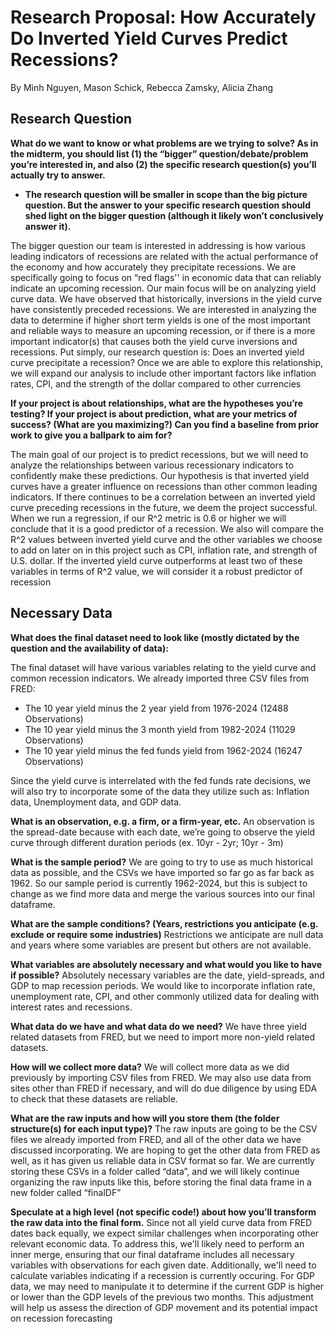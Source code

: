 # Research Proposal: How Accurately Do Inverted Yield Curves Predict Recessions?
By Minh Nguyen, Mason Schick, Rebecca Zamsky, Alicia Zhang

## Research Question

**What do we want to know or what problems are we trying to solve? As in the midterm, you should list (1) the “bigger” question/debate/problem you’re interested in, and also (2) the specific research question(s) you’ll actually try to answer.**
- **The research question will be smaller in scope than the big picture question. But the answer to your specific research question should shed light on the bigger question (although it likely won’t conclusively answer it).**

The bigger question our team is interested in addressing is how various leading indicators of recessions are related with the actual performance of the economy and how accurately they precipitate recessions. We are specifically going to focus on “red flags'' in economic data that can reliably indicate an upcoming recession. Our main focus will be on analyzing yield curve data. We have observed that historically, inversions in the yield curve have consistently preceded recessions. We are interested in analyzing the data to determine if higher short term yields is one of the most important and reliable ways to measure an upcoming recession, or if there is a more important indicator(s) that causes both the yield curve inversions and recessions. Put simply, our research question is: Does an inverted yield curve precipitate a recession?
Once we are able to explore this relationship, we will expand our analysis to include other important factors like inflation rates, CPI, and the strength of the dollar compared to other currencies

**If your project is about relationships, what are the hypotheses you’re testing?
If your project is about prediction, what are your metrics of success? (What are you maximizing?) Can you find a baseline from prior work to give you a ballpark to aim for?**

The main goal of our project is to predict recessions, but we will need to analyze the relationships between various recessionary indicators to confidently make these predictions. Our hypothesis is that inverted yield curves have a greater influence on recessions than other common leading indicators. If there continues to be a correlation between an inverted yield curve preceding recessions in the future, we deem the project successful. When we run a regression, if our R^2 metric is 0.6 or higher we will conclude that it is a good predictor of a recession. We also will compare the R^2 values between inverted yield curve and the other variables we choose to add on later on in this project such as CPI, inflation rate, and strength of U.S. dollar. If the inverted yield curve outperforms at least two of these variables in terms of R^2 value, we will consider it a robust predictor of recession



## Necessary Data

**What does the final dataset need to look like (mostly dictated by the question and the availability of data):**

The final dataset will have various variables relating to the yield curve and common recession indicators. We already imported three CSV files from FRED: 
- The 10 year yield minus the 2 year yield from 1976-2024 (12488 Observations)
- The 10 year yield minus the 3 month yield from 1982-2024 (11029 Observations)
- The 10 year yield minus the fed funds yield from 1962-2024 (16247 Observations)

Since the yield curve is interrelated with the fed funds rate decisions, we will also try to incorporate some of the data they utilize such as: Inflation data, Unemployment data, and GDP data.


**What is an observation, e.g. a firm, or a firm-year, etc.**
An observation is the spread-date because with each date, we’re going to observe the yield curve through different duration periods (ex. 10yr - 2yr; 10yr - 3m)

**What is the sample period?**
We are going to try to use as much historical data as possible, and the CSVs we have imported so far go as far back as 1962. So our sample period is currently 1962-2024, but this is subject to change as we find more data and merge the various sources into our final dataframe.

**What are the sample conditions? (Years, restrictions you anticipate (e.g. exclude or require some industries)**
Restrictions we anticipate are null data and years where some variables are present but others are not available.  

**What variables are absolutely necessary and what would you like to have if possible?**
Absolutely necessary variables are the date, yield-spreads, and GDP to map recession periods. We would like to incorporate inflation rate, unemployment rate, CPI, and other commonly utilized data for dealing with interest rates and recessions.

**What data do we have and what data do we need?**
We have three yield related datasets from FRED, but we need to import more non-yield related datasets. 

**How will we collect more data?**
We will collect more data as we did previously by importing CSV files from FRED. We may also use data from sites other than FRED if necessary, and will do due diligence by using EDA to check that these datasets are reliable. 

**What are the raw inputs and how will you store them (the folder structure(s) for each input type)?**
The raw inputs are going to be the CSV files we already imported from FRED, and all of the other data we have discussed incorporating. We are hoping to get the other data from FRED as well, as it has given us reliable data in CSV format so far. We are currently storing these CSVs in a folder called “data”, and we will likely continue organizing the raw inputs like this, before storing the final data frame in a new folder called “finalDF”

**Speculate at a high level (not specific code!) about how you’ll transform the raw data into the final form.**
Since not all yield curve data from FRED dates back equally, we expect similar challenges when incorporating other relevant economic data. To address this, we'll likely need to perform an inner merge, ensuring that our final dataframe includes all necessary variables with observations for each given date. Additionally, we'll need to calculate variables indicating if a recession is currently occuring. For GDP data, we may need to manipulate it to determine if the current GDP is higher or lower than the GDP levels of the previous two months. This adjustment will help us assess the direction of GDP movement and its potential impact on recession forecasting

